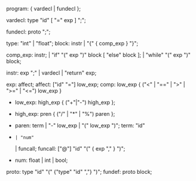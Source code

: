 program: { vardecl | fundecl };

vardecl: type "id" [ "=" exp ] ";";

fundecl: proto ";";

type: "int" | "float";
block: instr | "{" { comp_exp } "}";

comp_exp: instr;
  | "if" "(" exp ")" block [ "else" block ];
  | "while" "(" exp ")" block;

instr: exp ";" | vardecl | "return" exp;

exp: affect;
affect: ["id" "="] low_exp;
comp: low_exp { ("<" | "==" | ">" | ">=" | "<=") low_exp }
- low_exp: high_exp { ("+"|"-") high_exp };
- high_exp: pren { ("/" | "*" | "%") paren };
- paren: term | "-" low_exp | "(" low_exp ")";
term: "id"
-     | "num"
    | funcall;
funcall: ["@"] "id" "(" { exp "," } ")";

- num: float | int | bool;

proto: type "id" "(" {"type" "id" ","} ")";
fundef: proto block;
